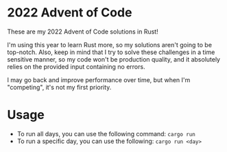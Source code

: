# 2022 Advent of Code

These are my 2022 Advent of Code solutions in Rust!

I'm using this year to learn Rust more, so my solutions aren't going to be top-notch.
Also, keep in mind that I try to solve these challenges in a time sensitive manner, so my code won't be production quality, and it absolutely relies on the provided input containing no errors.

I may go back and improve performance over time, but when I'm "competing", it's not my first priority.

# Usage

* To run all days, you can use the following command: `cargo run`
* To run a specific day, you can use the following: `cargo run <day>`

